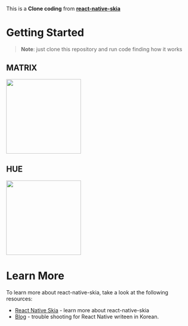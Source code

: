 This is a **Clone coding** from [**react-native-skia**](https://shopify.github.io/react-native-skia/docs/tutorials)

# Getting Started

> **Note**: just clone this repository and run code finding how it works

##

## MATRIX
<img src="./src/assets/matrix.gif" width="200" height="auto" />

## HUE
<img src="./src/assets/hue.gif" width="200" height="auto" />


# Learn More

To learn more about react-native-skia, take a look at the following resources:

- [React Native Skia](https://shopify.github.io/react-native-skia/) - learn more about react-native-skia
- [Blog](https://liveforownhappiness.tistory.com/) - trouble shooting for React Native writeen in Korean.
